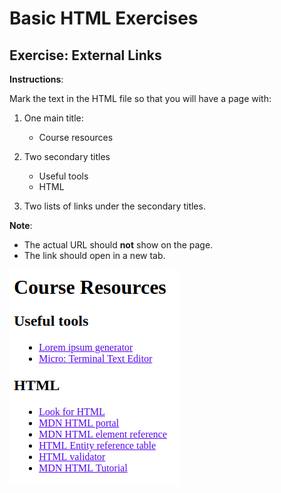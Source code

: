 # Basic HTML Exercises

## Exercise: External Links

**Instructions**:

Mark the text in the HTML file so that you will have a page with:

1. One main title:

   - Course resources

1. Two secondary titles

   - Useful tools
   - HTML

1. Two lists of links under the secondary titles. 

**Note**: 
* The actual URL should **not** show on the page. 
* The link should open in a new tab.

![alt-text](./image/reference-image.png "Reference Image")
